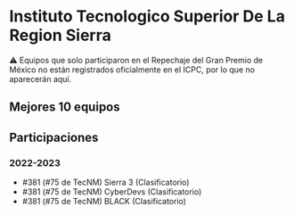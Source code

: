# Instituto Tecnologico Superior De La Region Sierra

:warning: Equipos que solo participaron en el Repechaje del Gran Premio de México no están registrados oficialmente en el ICPC, por lo que no aparecerán aquí.

## Mejores 10 equipos


## Participaciones

### 2022-2023

- #381 (#75 de TecNM) Sierra 3 (Clasificatorio)
- #381 (#75 de TecNM) CyberDevs (Clasificatorio)
- #381 (#75 de TecNM) BLACK (Clasificatorio)



